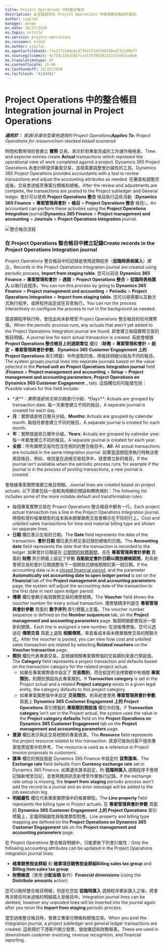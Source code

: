 ```yaml
---
title: Project Operations 中的整合帳目
description: 此主題提供在 Project Operations 中使用整合帳目的資訊。
author: sigitac
manager: Annbe
ms.date: 10/27/2020
ms.topic: article
ms.service: project-operations
ms.reviewer: kfend
ms.author: sigitac
ms.openlocfilehash: ffe3373184c8cd776bf3705fd674bedf221d9b77
ms.sourcegitcommit: 4cf1dc1561b92fca4175f0b3813133c5e63ce8e6
ms.translationtype: HT
ms.contentlocale: zh-HK
ms.lasthandoff: 10/28/2020
ms.locfileid: "4133481"
---
```

# <a name="integration-journal-in-project-operations"></a><span data-ttu-id="88dc4-103">Project Operations 中的整合帳目</span><span class="sxs-lookup"><span data-stu-id="88dc4-103">Integration journal in Project Operations</span></span>

<span data-ttu-id="88dc4-104">_**適用於：** 資源/非庫存型案例適用的 Project Operations_</span><span class="sxs-lookup"><span data-stu-id="88dc4-104">_**Applies To:** Project Operations for resource/non-stocked based scenarios_</span></span>

<span data-ttu-id="88dc4-105">時間和費用項目會建立 **實際** 交易，表示針對專案完成的工作運作檢視表。</span><span class="sxs-lookup"><span data-stu-id="88dc4-105">Time and expense entries create **Actual** transactions which represent the operational view of work completed against a project.</span></span> <span data-ttu-id="88dc4-106">Dynamics 365 Project Operations 為會計師提供審查交易，並視需要調整會計屬性的工具。</span><span class="sxs-lookup"><span data-stu-id="88dc4-106">Dynamics 365 Project Operations provides accountants with a tool to review transactions and adjust the accounting attributes as needed.</span></span> <span data-ttu-id="88dc4-107">在審查和調整完成後，交易會過帳至專案分類帳和總帳。</span><span class="sxs-lookup"><span data-stu-id="88dc4-107">After the review and adjustments are complete, the transactions are posted to the Project subledger and General ledger.</span></span> <span data-ttu-id="88dc4-108">會計可以使用 **Project Operations 整合** 帳目執行這些活動（**Dynamics 365 Finance** > **專案管理與會計** > **帳目** > **Project Operations 整合** 帳目）。</span><span class="sxs-lookup"><span data-stu-id="88dc4-108">An accountant can perform these activities using the **Project Operations Integration** journal(**Dynamics 365 Finance** > **Project management and accounting** > **Journals** > **Project Operations Integration** journal.</span></span>

![整合帳目流程](./media/IntegrationJournal.png)

### <a name="create-records-in-the-project-operations-integration-journal"></a><span data-ttu-id="88dc4-110">在 Project Operations 整合帳目中建立記錄</span><span class="sxs-lookup"><span data-stu-id="88dc4-110">Create records in the Project Operations Integration journal</span></span>

<span data-ttu-id="88dc4-111">Project Operations 整合帳目中的記錄是使用週期程序（**從臨時表格匯入**）建立。</span><span class="sxs-lookup"><span data-stu-id="88dc4-111">Records in the Project Operations Integration journal are created using periodic process, **Import from staging table**.</span></span> <span data-ttu-id="88dc4-112">您可以前往 **Dynamics 365 Finance** > **專案管理和會計** > **週期** > **Project Operations 整合** > **從臨時表格匯入** 以執行此程序。</span><span class="sxs-lookup"><span data-stu-id="88dc4-112">You can run this process by going to **Dynamics 365 Finance** > **Project management and accounting** > **Periodic** > **Project Operations Integration** > **Import from staging table**.</span></span> <span data-ttu-id="88dc4-113">您可以視需要以互動方式執行程序，或將程序設定成在背景執行。</span><span class="sxs-lookup"><span data-stu-id="88dc4-113">You can run the process interactively or configure the process to run in the background as needed.</span></span>

<span data-ttu-id="88dc4-114">當週期程序執行時，會找出尚未新增至 Project Operations 整合帳目的任何實際值。</span><span class="sxs-lookup"><span data-stu-id="88dc4-114">When the periodic process runs, any actuals that aren't yet added to the Project Operations Integration journal are found.</span></span> <span data-ttu-id="88dc4-115">即會建立每個實際交易的帳目明細。</span><span class="sxs-lookup"><span data-stu-id="88dc4-115">A journal line for each actual transaction is created.</span></span>
<span data-ttu-id="88dc4-116">系統會根據 **Project Operations 整合帳目上的週期單位** 欄位（**財務** > **專案管理和會計** > **設定** > **專案管理與會計參數**、**Dynamics 365 Customer Engagement 上的 Project Operations** 索引標籤）中所選取的值，將帳目明細分組為不同的帳目。</span><span class="sxs-lookup"><span data-stu-id="88dc4-116">The system groups journal lines into separate journals based on the value selected in the **Period unit on Project Operations Integration journal** field (**Finance** > **Project management and accounting** > **Setup** > **Project management and accounting parameters**, **Project Operations on Dynamics 365 Customer Engagement** _ tab).</span></span> <span data-ttu-id="88dc4-117">這個欄位的可能值包括：</span><span class="sxs-lookup"><span data-stu-id="88dc4-117">Possible values for this field include:</span></span>

  - <span data-ttu-id="88dc4-118">_\*天\*\*：實際值是依交易日期進行分組。</span><span class="sxs-lookup"><span data-stu-id="88dc4-118">_\*Days\*\*: Actuals are grouped by transaction date.</span></span> <span data-ttu-id="88dc4-119">每一天都會建立不同的帳目。</span><span class="sxs-lookup"><span data-stu-id="88dc4-119">A separate journal is created for each day.</span></span>
  - <span data-ttu-id="88dc4-120">**月**：實際值是依日曆月分組。</span><span class="sxs-lookup"><span data-stu-id="88dc4-120">**Months**: Actuals are grouped by calendar month.</span></span> <span data-ttu-id="88dc4-121">每個月都會建立不同的帳目。</span><span class="sxs-lookup"><span data-stu-id="88dc4-121">A separate journal is created for each month.</span></span>
  - <span data-ttu-id="88dc4-122">**年**：實際值是依日曆年分組。</span><span class="sxs-lookup"><span data-stu-id="88dc4-122">**Years**: Actuals are grouped by calendar year.</span></span> <span data-ttu-id="88dc4-123">每一年都會建立不同的帳目。</span><span class="sxs-lookup"><span data-stu-id="88dc4-123">A separate journal is created for each year.</span></span>
  - <span data-ttu-id="88dc4-124">**全部**：所有實際交易均包含在相同的整合帳目中。</span><span class="sxs-lookup"><span data-stu-id="88dc4-124">**All**: All actual transactions are included in the same integration journal.</span></span> <span data-ttu-id="88dc4-125">如果當週期程序執行時無法使用該帳目，例如，帳目是在過帳交易程序中，就會建立新的帳目。</span><span class="sxs-lookup"><span data-stu-id="88dc4-125">If the journal isn't available when the periodic process runs, for example if the journal is in the process of posting transactions, a new journal is created.</span></span>

<span data-ttu-id="88dc4-126">會根據專案實際值建立帳目明細。</span><span class="sxs-lookup"><span data-stu-id="88dc4-126">Journal lines are created based on project actuals.</span></span> <span data-ttu-id="88dc4-127">以下清單包括一些較為明顯的預設和轉換規則：</span><span class="sxs-lookup"><span data-stu-id="88dc4-127">The following list includes some of the more notable default and transformation rules:</span></span>

  - <span data-ttu-id="88dc4-128">每個專案實際交易在 Project Operations 整合帳目中都有一行。</span><span class="sxs-lookup"><span data-stu-id="88dc4-128">Each project actual transaction has a line in the Project Operations Integration journal.</span></span> <span data-ttu-id="88dc4-129">時間和資料帳單類型的成本與未開單銷售交易會顯示在不同的行上。</span><span class="sxs-lookup"><span data-stu-id="88dc4-129">Cost and unbilled sales transactions for time and material billing type are shown on separate lines.</span></span>
  - <span data-ttu-id="88dc4-130">**日期** 欄位表示交易的日期。</span><span class="sxs-lookup"><span data-stu-id="88dc4-130">The **Date** field represents the date of the transaction.</span></span> <span data-ttu-id="88dc4-131">**會計日期** 欄位表示將交易記錄到總帳的日期。</span><span class="sxs-lookup"><span data-stu-id="88dc4-131">The **Accounting date** field represents the date that the transaction is recorded to the ledger.</span></span> <span data-ttu-id="88dc4-132">如果會計日期是在 [已關閉的財務期間](https://docs.microsoft.com/dynamics365/finance/general-ledger/close-general-ledger-at-period-end)，且在 **專案管理與會計參數** 頁面的 **財務** 索引標籤上設定了參數 **自動設定會計日期以開放總帳期間**，則系統會將交易的會計日期調整為下一個開放式總帳期間的第一個日期。</span><span class="sxs-lookup"><span data-stu-id="88dc4-132">If the accounting date is in a [closed financial period](https://docs.microsoft.com/dynamics365/finance/general-ledger/close-general-ledger-at-period-end), and the parameter **Automatically set accounting date to open ledger period** is set on the **Financial** tab of the **Project management and accounting parameters** page, the system will adjust the accounting date of the transaction to the first date in next open ledger period.</span></span>
  - <span data-ttu-id="88dc4-133">**傳票** 欄位會顯示每個實際交易的傳票號碼。</span><span class="sxs-lookup"><span data-stu-id="88dc4-133">The **Voucher** field shows the voucher number for every actual transaction.</span></span> <span data-ttu-id="88dc4-134">傳票號碼序列是在 **專案管理與會計參數** 頁面的 **數字序列** 索引標籤上定義。</span><span class="sxs-lookup"><span data-stu-id="88dc4-134">The voucher number sequence is defined on the **Number sequences** tab, on the **Project management and accounting parameters** page.</span></span> <span data-ttu-id="88dc4-135">每個明細都會指派一個新的號碼。</span><span class="sxs-lookup"><span data-stu-id="88dc4-135">Each line is assigned a new number.</span></span> <span data-ttu-id="88dc4-136">在過帳傳票後，您可以透過在 **傳票交易** 頁面上選取 **相關傳票**，來查看成本與未開單銷售交易的關聯方式。</span><span class="sxs-lookup"><span data-stu-id="88dc4-136">After the voucher is posted, you can view how cost and unbilled sales transaction are related by selecting **Related vouchers** on the **Voucher transaction** page.</span></span>
  - <span data-ttu-id="88dc4-137">**類別** 欄位代表專案交易，並根據相關專案實際值的交易類別來進行預設值。</span><span class="sxs-lookup"><span data-stu-id="88dc4-137">The **Category** field represents a project transaction and defaults based on the transaction category for the related project actual.</span></span>
    - <span data-ttu-id="88dc4-138">如果在專案實際值中設定了 **交易類別**，而在給定的法律實體中有相關 **專案類別**，則類別預設為此專案類別。</span><span class="sxs-lookup"><span data-stu-id="88dc4-138">If **Transaction category** is set in the Project actual and a related **Project category** exists in a given legal entity, the category defaults to this project category.</span></span>
    - <span data-ttu-id="88dc4-139">如果專案實際值中未設定 **交易類別**，則系統會使用 **專案管理與會計參數** 頁面上 **Dynamics 365 Customer Engagement 上的 Project Operations** 索引標籤的 **專案類別預設值** 欄位中的值。</span><span class="sxs-lookup"><span data-stu-id="88dc4-139">If **Transaction category** isn't set in the Project actual, the system uses the value in the **Project category defaults** field on the **Project Operations on Dynamics 365 Customer Engagement** tab on the **Project management and accounting parameters** page.</span></span>
  - <span data-ttu-id="88dc4-140">**資源** 欄位表示與此交易相關的專案資源。</span><span class="sxs-lookup"><span data-stu-id="88dc4-140">The **Resource** field represents the project resource related to this transaction.</span></span> <span data-ttu-id="88dc4-141">資源可做為向客戶提供專案發票提案中的參考。</span><span class="sxs-lookup"><span data-stu-id="88dc4-141">The resource is used as a reference in Project invoice proposals to customers.</span></span>
  - <span data-ttu-id="88dc4-142">**匯率** 欄位的預設值是 Dynamics 365 Finance 中設定的 **貨幣匯率**。</span><span class="sxs-lookup"><span data-stu-id="88dc4-142">The **Exchange rate** field defaults from **Currency exchange rate** set in Dynamics 365 Finance.</span></span> <span data-ttu-id="88dc4-143">如果遺失匯率設定，則 **從臨時匯入** 週期程序不會將記錄新增至日記，並會將錯誤訊息新增至作業執行記錄。</span><span class="sxs-lookup"><span data-stu-id="88dc4-143">If the exchange rate setup is missing, the **Import from staging** periodic process won't add the record to a journal and an error message will be added to the job execution log.</span></span>
  - <span data-ttu-id="88dc4-144">**明細屬性** 欄位代表專案實際值中的帳單類型。</span><span class="sxs-lookup"><span data-stu-id="88dc4-144">The **Line property** field represents the billing type in Project actuals.</span></span> <span data-ttu-id="88dc4-145">在 **專案管理與會計參數** 頁面的 **Dynamics 365 Customer Engagement 上的 Project Operations** 索引標籤上，定義明細屬性與帳單類型對應。</span><span class="sxs-lookup"><span data-stu-id="88dc4-145">Line property and billing type mapping are defined on the **Project Operations on Dynamics 365 Customer Engagement** tab on the **Project management and accounting parameters** page.</span></span>

<span data-ttu-id="88dc4-146">在 Project Operations 整合帳目明細中，只能更新下列會計屬性：</span><span class="sxs-lookup"><span data-stu-id="88dc4-146">Only the following accounting attributes can be updated in the Project Operations integration journal lines:</span></span>

- <span data-ttu-id="88dc4-147">**帳單銷售稅金群組** 和 **帳單項目銷售稅金群組**</span><span class="sxs-lookup"><span data-stu-id="88dc4-147">**Billing sales tax group** and **Billing item sales tax group**</span></span>
- <span data-ttu-id="88dc4-148">**財務維度**（使用 **分配金額** 動作）</span><span class="sxs-lookup"><span data-stu-id="88dc4-148">**Financial dimensions** (using the **Distribute amounts** action)</span></span>

<span data-ttu-id="88dc4-149">您可以刪除整合帳目明細，但是在您從 **從臨時匯入** 週期程序重新匯入之後，將會再次將任何未過帳的明細插入至帳目中。</span><span class="sxs-lookup"><span data-stu-id="88dc4-149">Integration journal lines can be deleted, however any unposted lines will be inserted into the journal again after you rerun the **Import from staging** periodic process.</span></span>

<span data-ttu-id="88dc4-150">當您過帳整合帳目時，會建立專案分類帳和總帳交易。</span><span class="sxs-lookup"><span data-stu-id="88dc4-150">When you post the Integration journal, a project subledger and general ledger transactions are created.</span></span> <span data-ttu-id="88dc4-151">這些用於下游客戶開立發票、營收確認和財務報表。</span><span class="sxs-lookup"><span data-stu-id="88dc4-151">These are used in downstream customer invoicing, revenue recognition, and financial reporting.</span></span>
